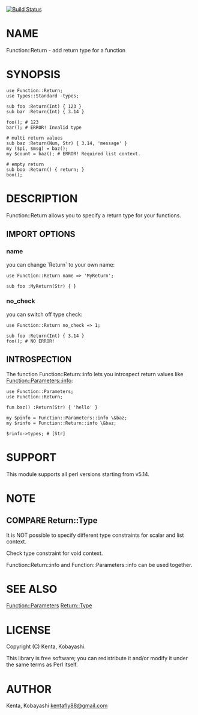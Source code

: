 [![Build Status](https://travis-ci.org/kfly8/p5-Function-Return.svg?branch=master)](https://travis-ci.org/kfly8/p5-Function-Return)
# NAME

Function::Return - add return type for a function

# SYNOPSIS

    use Function::Return;
    use Types::Standard -types;

    sub foo :Return(Int) { 123 }
    sub bar :Return(Int) { 3.14 }

    foo(); # 123
    bar(); # ERROR! Invalid type

    # multi return values
    sub baz :Return(Num, Str) { 3.14, 'message' }
    my ($pi, $msg) = baz();
    my $count = baz(); # ERROR! Required list context.

    # empty return
    sub boo :Return() { return; }
    boo();

# DESCRIPTION

Function::Return allows you to specify a return type for your functions.

## IMPORT OPTIONS

### name

you can change \`Return\` to your own name:

    use Function::Return name => 'MyReturn';

    sub foo :MyReturn(Str) { }

### no\_check

you can switch off type check:

    use Function::Return no_check => 1;

    sub foo :Return(Int) { 3.14 }
    foo(); # NO ERROR!

## INTROSPECTION

The function Function::Return::info lets you introspect return values like [Function::Parameters::info](https://metacpan.org/pod/Function::Parameters::info):

    use Function::Parameters;
    use Function::Return;

    fun baz() :Return(Str) { 'hello' }

    my $pinfo = Function::Parameters::info \&baz;
    my $rinfo = Function::Return::info \&baz;

    $rinfo->types; # [Str]

# SUPPORT

This module supports all perl versions starting from v5.14.

# NOTE

## COMPARE Return::Type

It is NOT possible to specify different type constraints for scalar and list context.

Check type constraint for void context.

Function::Return::info and Function::Parameters::info can be used together.

# SEE ALSO

[Function::Parameters](https://metacpan.org/pod/Function::Parameters)
[Return::Type](https://metacpan.org/pod/Return::Type)

# LICENSE

Copyright (C) Kenta, Kobayashi.

This library is free software; you can redistribute it and/or modify
it under the same terms as Perl itself.

# AUTHOR

Kenta, Kobayashi <kentafly88@gmail.com>
